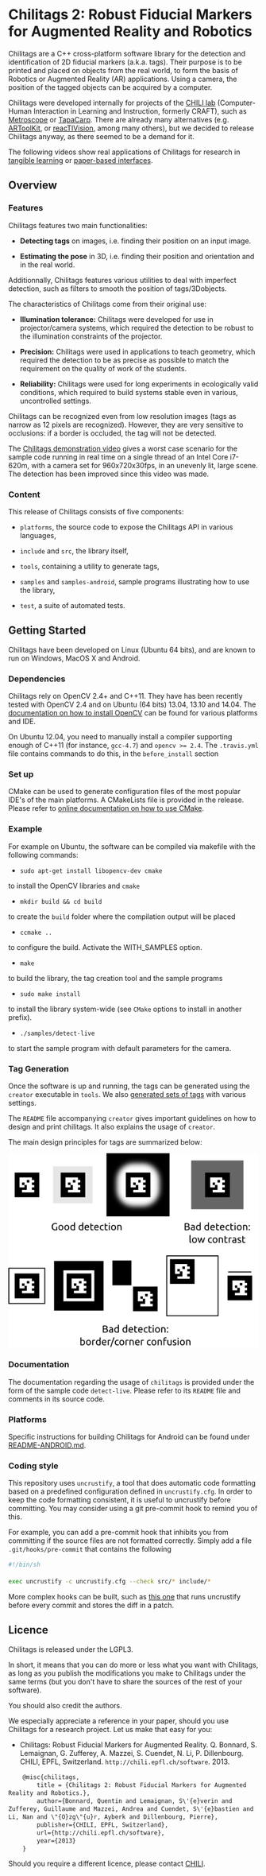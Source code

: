 Chilitags 2: Robust Fiducial Markers for Augmented Reality and Robotics
=====================================================================

Chilitags are a C++ cross-platform software library for the detection and
identification of 2D fiducial markers (a.k.a. tags).  Their purpose is to be printed and
placed on objects from the real world, to form the basis of Robotics or
Augmented Reality (AR) applications.  Using a camera, the position of the tagged
objects can be acquired by a computer.

Chilitags were developed internally for projects of the [CHILI
lab](http://chili.epfl.ch/) (Computer-Human Interaction in Learning and
Instruction, formerly CRAFT), such as
[Metroscope](http://craft.epfl.ch/lang/en/PaperTangibleInterface) or
[TapaCarp](http://chili.epfl.ch/page-92256-en.html).  There are already many
alternatives (e.g. [ARToolKit](http://www.hitl.washington.edu/artoolkit/), or
[reacTIVision](http://reactivision.sourceforge.net/), among many others), but
we decided to release Chilitags anyway, as there seemed to be a demand for it.

The following videos show real applications of Chilitags for research in [tangible
learning](http://youtu.be/vnlLeCYxmCs) or [paper-based
interfaces](http://youtu.be/F_gSwHZ2u1Y).

Overview
--------

### Features

Chilitags features two main functionalities:

* **Detecting tags** on images, i.e. finding their position on an input image.

* **Estimating the pose** in 3D, i.e. finding their position and orientation and
  in the real world.

Additionnally, Chilitags features various utilities to deal with imperfect
detection, such as filters to smooth the position of tags/3Dobjects.

The characteristics of Chilitags come from their original use:

 * **Illumination tolerance:** Chilitags were developed for use in
   projector/camera systems, which required the detection to be robust to the
   illumination constraints of the projector.

 * **Precision:** Chilitags were used in applications to teach geometry, which
   required the detection to be as precise as possible to match the requirement
   on the quality of work of the students.

 * **Reliability:** Chilitags were used for long experiments in ecologically
   valid conditions, which required to build systems stable even in various,
   uncontrolled settings.

Chilitags can be recognized even from low resolution images (tags as narrow
as 12 pixels are recognized).  However, they are very sensitive to occlusions:
if a border is occluded, the tag will not be detected.

The [Chilitags demonstration video](http://youtu.be/WafWuJfEYbg) gives a worst
case scenario for the sample code running in real time on a single thread of an
Intel Core i7-620m, with a camera set for 960x720x30fps, in an unevenly lit,
large scene. The detection has been improved since this video was made.


### Content

This release of Chilitags consists of five components:

 * `platforms`, the source code to expose the Chilitags API in various languages,

 * `include` and `src`, the library itself,

 * `tools`, containing a utility to generate tags,

 * `samples` and `samples-android`, sample programs illustrating how to use the library,
 
 * `test`, a suite of automated tests.


Getting Started
---------------

Chilitags have been developed on Linux (Ubuntu 64 bits), and are known to run
on Windows, MacOS X and Android.

### Dependencies

Chilitags rely on OpenCV 2.4+ and C++11.  They have has been recently tested with
OpenCV 2.4 and on Ubuntu (64 bits) 13.04, 13.10 and 14.04. The [documentation on
how to install OpenCV](http://docs.opencv.org/doc/tutorials/introduction/table_of_content_introduction/table_of_content_introduction.html)
can be found for various platforms and IDE.

On Ubuntu 12.04, you need to manually install a compiler supporting enough of
C++11 (for instance, `gcc-4.7`) and `opencv >= 2.4`. The `.travis.yml` file
contains commands to do this, in the `before_install` section

### Set up

CMake can be used to generate configuration files of the most popular IDE's of
the main platforms.  A CMakeLists file is provided in the release.  Please
refer to [online documentation on how to use
CMake](http://www.cmake.org/cmake/help/runningcmake.html).


### Example

For example on Ubuntu, the software can be compiled via makefile with the
following commands:

 * `sudo apt-get install libopencv-dev cmake`

 to install the OpenCV libraries and `cmake`

 * `mkdir build && cd build`

 to create the `build` folder where the compilation output will be placed

 * `ccmake ..`

 to configure the build. Activate the WITH_SAMPLES option.

 * `make`
 
 to build the library, the tag creation tool and the sample programs

 * `sudo make install`

 to install the library system-wide (see `CMake` options to install in another
 prefix).

 * `./samples/detect-live`
 
 to start the sample program with default parameters for the camera.

### Tag Generation

Once the software is up and running, the tags can be generated using the
`creator` executable in `tools`.  We also [generated sets of
tags](https://github.com/chili-epfl/chilitags/releases/download/2.0.0/tags.zip)
with various settings.

The `README` file accompanying `creator` gives important guidelines on how to
design and print chilitags.  It also explains the usage of `creator`.

The main design principles for tags are summarized below:

![Tag design principles](doc/tagdesign.png)

### Documentation

The documentation regarding the usage of `chilitags` is provided under the form
of the sample code `detect-live`.  Please refer to its `README` file and comments
in its source code.

### Platforms

Specific instructions for building Chilitags for Android can be found under 
[README-ANDROID.md](README-ANDROID.md).

### Coding style

This repository uses `uncrustify`, a tool that does automatic code formatting based on a predefined configuration defined in `uncrustify.cfg`.
In order to keep the code formatting consistent, it is useful to uncrustify before committing.
You may consider using a git pre-commit hook to remind you of this.

For example, you can add a pre-commit hook that inhibits you from committing if the source files are not formatted correctly.
Simply add a file `.git/hooks/pre-commit` that contains the following
```bash
#!/bin/sh

exec uncrustify -c uncrustify.cfg --check src/* include/*
```

More complex hooks can be built, such as [this one](https://github.com/githubbrowser/Pre-commit-hooks/blob/master/pre-commit-uncrustify) that runs uncrustify before every commit and stores the diff in a patch.

Licence
-------

Chilitags is released under the LGPL3.

In short, it means that you can do more or less what you want with Chilitags,
as long as you publish the modifications you make to Chilitags under the same
terms (but you don't have to share the sources of the rest of your software).

You should also credit the authors.

We especially appreciate a reference in your paper, should you use Chilitags
for a research project. Let us make that easy for you:

 * Chilitags: Robust Fiducial Markers for Augmented Reality. Q. Bonnard, S.
 Lemaignan, G.  Zufferey, A. Mazzei, S. Cuendet, N. Li, P. Dillenbourg.
 CHILI, EPFL, Switzerland. `http://chili.epfl.ch/software`. 2013.

```
	@misc{chilitags,
		title = {Chilitags 2: Robust Fiducial Markers for Augmented Reality and Robotics.},
		author={Bonnard, Quentin and Lemaignan, S\'{e}verin and Zufferey, Guillaume and Mazzei, Andrea and Cuendet, S\'{e}bastien and Li, Nan and \"{O}zg\"{u}r, Ayberk and Dillenbourg, Pierre},
		publisher={CHILI, EPFL, Switzerland},
		url={http://chili.epfl.ch/software},
		year={2013}
	}
```

Should you require a different licence, please contact
[CHILI](http://chili.epfl.ch).
